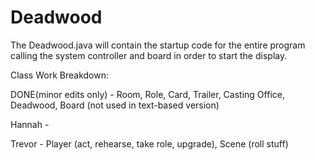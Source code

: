 # Deadwood

The Deadwood.java will contain the startup code for the entire program calling the system controller and board in order to start the display.

Class Work Breakdown:

DONE(minor edits only) - Room, Role, Card, Trailer, Casting Office, Deadwood, Board (not used in text-based version)

Hannah - 

Trevor - Player (act, rehearse, take role, upgrade), Scene (roll stuff)
